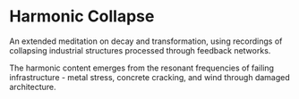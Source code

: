 # Harmonic Collapse

An extended meditation on decay and transformation, using recordings of collapsing industrial structures processed through feedback networks.

The harmonic content emerges from the resonant frequencies of failing infrastructure - metal stress, concrete cracking, and wind through damaged architecture.
